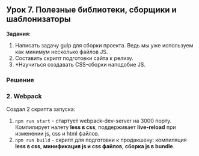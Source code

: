 ## Урок 7. Полезные библиотеки, сборщики и шаблонизаторы
**Задания:** 
1. Написать задачу gulp для сборки проекта. Ведь мы уже используем как минимум несколько файлов JS.
2. Составить скрипт подготовки сайта к релизу.
3. *Научиться создавать CSS-сборки наподобие JS.

### Решение
### 2. Webpack  
Создал 2 скрипта запуска: 
  1. `npm run start` - стартует webpack-dev-server на 3000 порту. Компилирует налету **less в css**, поддерживает **live-reload** при изменении js, css и html файлов.  
  2. `npm run build` - скрипт для подготовки к продакшену: компиляция **less в css**, **минификация js и css файлов**, **сборка js в bundle**.
